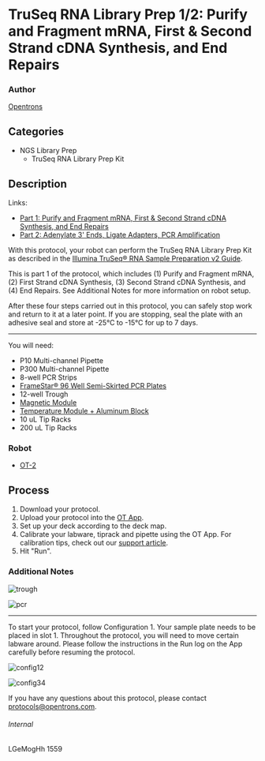 # TruSeq RNA Library Prep 1/2: Purify and Fragment mRNA, First & Second Strand cDNA Synthesis, and End Repairs

### Author
[Opentrons](http://www.opentrons.com/)

## Categories
* NGS Library Prep
    * TruSeq RNA Library Prep Kit

## Description
Links:
* [Part 1: Purify and Fragment mRNA, First & Second Strand cDNA Synthesis, and End Repairs](./1559-cell-signaling-lab-irb-barcelona-part1)
* [Part 2: Adenylate 3' Ends, Ligate Adapters, PCR Amplification](./1559-cell-signaling-lab-irb-barcelona-part2)

With this protocol, your robot can perform the TruSeq RNA Library Prep Kit as described in the [Illumina TruSeq® RNA Sample Preparation v2 Guide](https://support.illumina.com/content/dam/illumina-support/documents/documentation/chemistry_documentation/samplepreps_truseq/truseqrna/truseq-rna-sample-prep-v2-guide-15026495-f.pdf).

This is part 1 of the protocol, which includes (1) Purify and Fragment mRNA, (2) First Strand cDNA Synthesis, (3) Second Strand cDNA Synthesis, and (4) End Repairs. See Additional Notes for more information on robot setup.

After these four steps carried out in this protocol, you can safely stop work and return to it at a later point. If you are stopping, seal the plate with an adhesive seal and store at -25°C to -15°C for up to 7 days.

---

You will need:
* P10 Multi-channel Pipette
* P300 Multi-channel Pipette
* 8-well PCR Strips
* [FrameStar® 96 Well Semi-Skirted PCR Plates](https://www.brookslifesciences.com/products/framestar-96-well-semi-skirted-pcr-plate-abi-style)
* 12-well Trough
* [Magnetic Module](https://shop.opentrons.com/products/magdeck)
* [Temperature Module + Aluminum Block](https://shop.opentrons.com/products/tempdeck)
* 10 uL Tip Racks
* 200 uL Tip Racks

### Robot
* [OT-2](https://opentrons.com/ot-2)

## Process
1. Download your protocol.
2. Upload your protocol into the [OT App](https://opentrons.com/ot-app).
3. Set up your deck according to the deck map.
4. Calibrate your labware, tiprack and pipette using the OT App. For calibration tips, check out our [support article](https://support.opentrons.com/ot-2/getting-started-software-setup/deck-calibration).
5. Hit "Run".


### Additional Notes
![trough](https://s3.amazonaws.com/opentrons-protocol-library-website/custom-README-images/1559-cell-signaling-lab-irb-barcelona/part1/trough.png)

![pcr](https://s3.amazonaws.com/opentrons-protocol-library-website/custom-README-images/1559-cell-signaling-lab-irb-barcelona/part1/pcr.png)

---

To start your protocol, follow Configuration 1. Your sample plate needs to be placed in slot 1. Throughout the protocol, you will need to move certain labware around. Please follow the instructions in the Run log on the App carefully before resuming the protocol.

![config12](https://s3.amazonaws.com/opentrons-protocol-library-website/custom-README-images/1559-cell-signaling-lab-irb-barcelona/part1/config12.png)

![config34](https://s3.amazonaws.com/opentrons-protocol-library-website/custom-README-images/1559-cell-signaling-lab-irb-barcelona/part1/config34.png)

If you have any questions about this protocol, please contact protocols@opentrons.com.

###### Internal
LGeMogHh
1559
